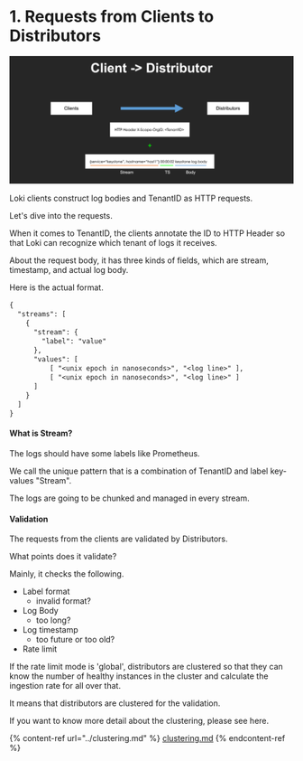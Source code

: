 # 1. Requests from Clients to Distributors

![](<../.gitbook/assets/image (2).png>)

Loki clients construct log bodies and TenantID as HTTP requests.

Let's dive into the requests.

When it comes to TenantID, the clients annotate the ID to HTTP Header so that Loki can recognize which tenant of logs it receives.

About the request body, it has three kinds of fields, which are stream, timestamp, and actual log body.

Here is the actual format.

```
{
  "streams": [
    {
      "stream": {
        "label": "value"
      },
      "values": [
          [ "<unix epoch in nanoseconds>", "<log line>" ],
          [ "<unix epoch in nanoseconds>", "<log line>" ]
      ]
    }
  ]
}
```

#### What is Stream?

The logs should have some labels like Prometheus.

We call the unique pattern that is a combination of TenantID and label key-values "Stream".

The logs are going to be chunked and managed in every stream.

#### Validation

The requests from the clients are validated by Distributors.

What points does it validate?

Mainly, it checks the following.

* Label format
  * invalid format?
* Log Body
  * too long?
* Log timestamp
  * too future or too old?
* Rate limit

If the rate limit mode is 'global', distributors are clustered so that they can know the number of healthy instances in the cluster and calculate the ingestion rate for all over that.

It means that distributors are clustered for the validation.

If you want to know more detail about the clustering, please see here.&#x20;

{% content-ref url="../clustering.md" %}
[clustering.md](../clustering.md)
{% endcontent-ref %}
